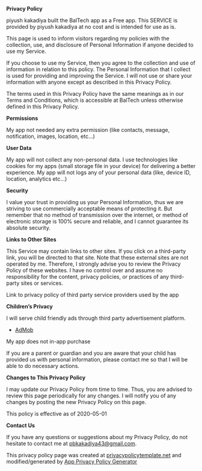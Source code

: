 **Privacy Policy**

piyush kakadiya built the BalTech app as a Free app. This SERVICE is provided by piyush kakadiya at no cost and is intended for use as is.

This page is used to inform visitors regarding my policies with the collection, use, and disclosure of Personal Information if anyone decided to use my Service.

If you choose to use my Service, then you agree to the collection and use of information in relation to this policy. The Personal Information that I collect is used for providing and improving the Service. I will not use or share your information with anyone except as described in this Privacy Policy.

The terms used in this Privacy Policy have the same meanings as in our Terms and Conditions, which is accessible at BalTech unless otherwise defined in this Privacy Policy.

**Permissions**

My app not needed any extra permission (like contacts, message, notification, images, location, etc...)

**User Data**

My app will not collect any non-personal data. I use technologies like cookies for my apps (small storage file in your device) for delivering a better experience.
My app will not logs any of your personal data (like, device ID, location, analytics etc...)

**Security**

I value your trust in providing us your Personal Information, thus we are striving to use commercially acceptable means of protecting it. But remember that no method of transmission over the internet, or method of electronic storage is 100% secure and reliable, and I cannot guarantee its absolute security.

**Links to Other Sites**

This Service may contain links to other sites. If you click on a third-party link, you will be directed to that site. Note that these external sites are not operated by me. Therefore, I strongly advise you to review the Privacy Policy of these websites. I have no control over and assume no responsibility for the content, privacy policies, or practices of any third-party sites or services.

Link to privacy policy of third party service providers used by the app

**Children’s Privacy**

I will serve child friendly ads through third party advertisement platform.
*   [AdMob](https://support.google.com/admob/answer/6128543?hl=en)

My app does not in-app purchase

If you are a parent or guardian and you are aware that your child has provided us with personal information, please contact me so that I will be able to do necessary actions.

**Changes to This Privacy Policy**

I may update our Privacy Policy from time to time. Thus, you are advised to review this page periodically for any changes. I will notify you of any changes by posting the new Privacy Policy on this page.

This policy is effective as of 2020-05-01

**Contact Us**

If you have any questions or suggestions about my Privacy Policy, do not hesitate to contact me at pbkakadiya43@gmail.com.

This privacy policy page was created at [privacypolicytemplate.net](https://privacypolicytemplate.net) and modified/generated by [App Privacy Policy Generator](https://app-privacy-policy-generator.firebaseapp.com/)
